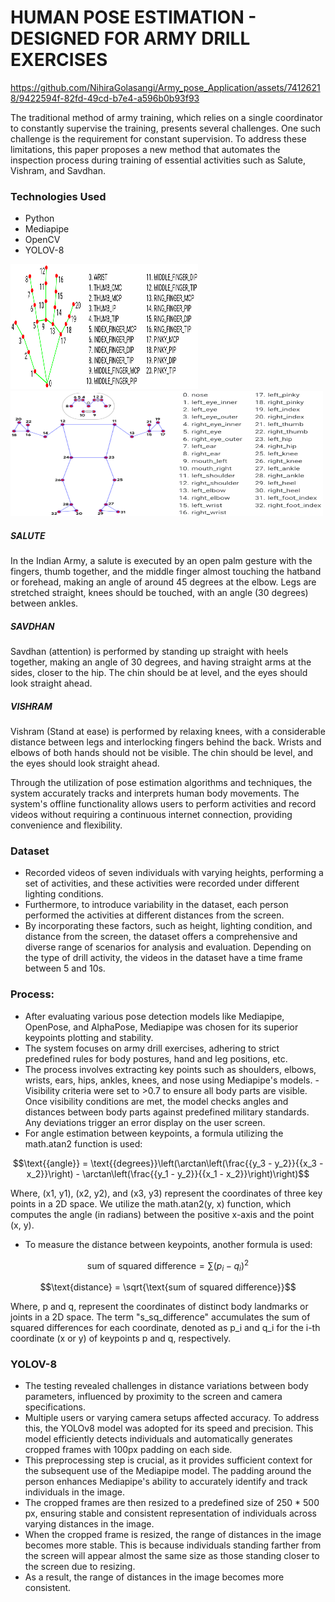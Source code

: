 
# HUMAN POSE ESTIMATION - DESIGNED FOR ARMY DRILL EXERCISES


https://github.com/NihiraGolasangi/Army_pose_Application/assets/74126218/9422594f-82fd-49cd-b7e4-a596b0b93f93


The traditional method of army training, which relies on a single coordinator to constantly supervise the training, presents several challenges. One such challenge is the requirement for constant supervision. To address these limitations, this paper proposes a new method that automates the inspection process during training of essential activities such as Salute, Vishram, and Savdhan.

### Technologies Used

- Python
- Mediapipe
- OpenCV
- YOLOV-8

<img src="Reference for Keypoints/Hand Points.png" width="300" height="200" position="centre">
<img src="Reference for Keypoints/Pose Points.png" width="500" height="200" position="centre">

##### SALUTE

In the Indian Army, a salute is executed by an open palm gesture with the fingers, thumb together, and the middle finger almost touching the hatband or forehead, making an angle of around 45 degrees at the elbow. Legs are stretched straight, knees should be touched, with an angle (30 degrees) between ankles.

##### SAVDHAN

Savdhan (attention) is performed by standing up straight with heels together, making an angle of 30 degrees, and having straight arms at the sides, closer to the hip. The chin should be at level, and the eyes should look straight ahead.

##### VISHRAM
Vishram (Stand at ease) is performed by relaxing knees, with a considerable distance between legs and interlocking fingers behind the back. Wrists and elbows of both hands should not be visible. The chin should be level, and the eyes should look straight ahead.


Through the utilization of pose estimation algorithms and techniques, the system accurately tracks and interprets human body movements. The system's offline functionality allows users to perform activities and record videos without requiring a continuous internet connection, providing convenience and flexibility.

### Dataset
- Recorded videos of seven individuals with varying heights, performing a set of activities, and these activities were recorded under different lighting conditions.
- Furthermore, to introduce variability in the dataset, each person performed the activities at different distances from the screen.
- By incorporating these factors, such as height, lighting condition, and distance from the screen, the dataset offers a comprehensive and diverse range of scenarios for analysis and evaluation. Depending on the type of drill activity, the videos in the dataset have a time frame between 5 and 10s.



### Process:

- After evaluating various pose detection models like Mediapipe, OpenPose, and AlphaPose, Mediapipe was chosen for its superior keypoints plotting and stability.
- The system focuses on army drill exercises, adhering to strict predefined rules for body postures, hand and leg positions, etc.
- The process involves extracting key points such as shoulders, elbows, wrists, ears, hips, ankles, knees, and nose using Mediapipe's models. - Visibility criteria were set to >0.7 to ensure all body parts are visible. Once visibility conditions are met, the model checks angles and distances between body parts against predefined military standards. Any deviations trigger an error display on the user screen.
- For angle estimation between keypoints, a formula utilizing the math.atan2 function is used:
```math
\text{{angle}} = \text{{degrees}}\left(\arctan\left(\frac{{y_3 - y_2}}{{x_3 - x_2}}\right) - \arctan\left(\frac{{y_1 - y_2}}{{x_1 - x_2}}\right)\right)
```
Where, (x1, y1), (x2, y2), and (x3, y3) represent the coordinates of three key points in a 2D space. 
We utilize the math.atan2(y, x) function, which computes the angle (in radians) between the positive x-axis and the point (x, y).

- To measure the distance between keypoints, another formula is used:

```math
\text{sum of squared difference} = \sum (p_i - q_i)^2
```
```math
\text{distance} = \sqrt{\text{sum of squared difference}}
```

Where, p and q, represent the coordinates of distinct body landmarks or joints in a 2D space. The term "s_sq_difference" accumulates the sum of squared differences for each coordinate, denoted as p_i and q_i for the i-th coordinate (x or y) of keypoints p and q, respectively.

### YOLOV-8

- The testing revealed challenges in distance variations between body parameters, influenced by proximity to the screen and camera specifications.
- Multiple users or varying camera setups affected accuracy. To address this, the YOLOv8 model was adopted for its speed and precision. This model efficiently detects individuals and automatically generates cropped frames with 100px padding on each side.
- This preprocessing step is crucial, as it provides sufficient context for the subsequent use of the Mediapipe model. The padding around the person enhances Mediapipe's ability to accurately identify and track individuals in the image.
- The cropped frames are then resized to a predefined size of 250 * 500 px, ensuring stable and consistent representation of individuals across varying distances in the image.
- When the cropped frame is resized, the range of distances in the image becomes more stable. This is because individuals standing farther from the screen will appear almost the same size as those standing closer to the screen due to resizing.
- As a result, the range of distances in the image becomes more consistent.

